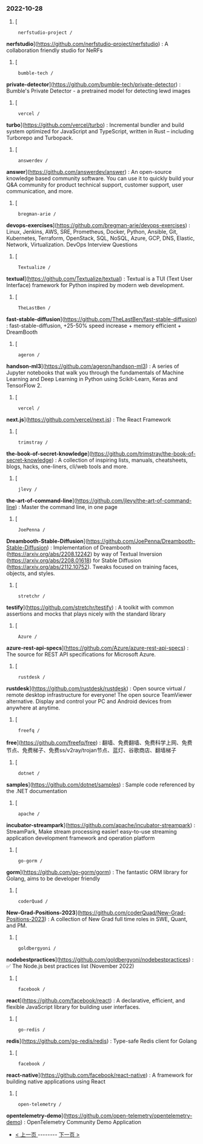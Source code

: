 ### 2022-10-28 
1. [
    

        nerfstudio-project /
**nerfstudio**](https://github.com/nerfstudio-project/nerfstudio) : A collaboration friendly studio for NeRFs
1. [
    

        bumble-tech /
**private-detector**](https://github.com/bumble-tech/private-detector) : Bumble's Private Detector - a pretrained model for detecting lewd images
1. [
    

        vercel /
**turbo**](https://github.com/vercel/turbo) : Incremental bundler and build system optimized for JavaScript and TypeScript, written in Rust – including Turborepo and Turbopack.
1. [
    

        answerdev /
**answer**](https://github.com/answerdev/answer) : An open-source knowledge based community software. You can use it to quickly build your Q&A community for product technical support, customer support, user communication, and more.
1. [
    

        bregman-arie /
**devops-exercises**](https://github.com/bregman-arie/devops-exercises) : Linux, Jenkins, AWS, SRE, Prometheus, Docker, Python, Ansible, Git, Kubernetes, Terraform, OpenStack, SQL, NoSQL, Azure, GCP, DNS, Elastic, Network, Virtualization. DevOps Interview Questions
1. [
    

        Textualize /
**textual**](https://github.com/Textualize/textual) : Textual is a TUI (Text User Interface) framework for Python inspired by modern web development.
1. [
    

        TheLastBen /
**fast-stable-diffusion**](https://github.com/TheLastBen/fast-stable-diffusion) : fast-stable-diffusion, +25-50% speed increase + memory efficient + DreamBooth
1. [
    

        ageron /
**handson-ml3**](https://github.com/ageron/handson-ml3) : A series of Jupyter notebooks that walk you through the fundamentals of Machine Learning and Deep Learning in Python using Scikit-Learn, Keras and TensorFlow 2.
1. [
    

        vercel /
**next.js**](https://github.com/vercel/next.js) : The React Framework
1. [
    

        trimstray /
**the-book-of-secret-knowledge**](https://github.com/trimstray/the-book-of-secret-knowledge) : A collection of inspiring lists, manuals, cheatsheets, blogs, hacks, one-liners, cli/web tools and more.
1. [
    

        jlevy /
**the-art-of-command-line**](https://github.com/jlevy/the-art-of-command-line) : Master the command line, in one page
1. [
    

        JoePenna /
**Dreambooth-Stable-Diffusion**](https://github.com/JoePenna/Dreambooth-Stable-Diffusion) : Implementation of Dreambooth (https://arxiv.org/abs/2208.12242) by way of Textual Inversion (https://arxiv.org/abs/2208.01618) for Stable Diffusion (https://arxiv.org/abs/2112.10752). Tweaks focused on training faces, objects, and styles.
1. [
    

        stretchr /
**testify**](https://github.com/stretchr/testify) : A toolkit with common assertions and mocks that plays nicely with the standard library
1. [
    

        Azure /
**azure-rest-api-specs**](https://github.com/Azure/azure-rest-api-specs) : The source for REST API specifications for Microsoft Azure.
1. [
    

        rustdesk /
**rustdesk**](https://github.com/rustdesk/rustdesk) : Open source virtual / remote desktop infrastructure for everyone! The open source TeamViewer alternative. Display and control your PC and Android devices from anywhere at anytime.
1. [
    

        freefq /
**free**](https://github.com/freefq/free) : 翻墙、免费翻墙、免费科学上网、免费节点、免费梯子、免费ss/v2ray/trojan节点、蓝灯、谷歌商店、翻墙梯子
1. [
    

        dotnet /
**samples**](https://github.com/dotnet/samples) : Sample code referenced by the .NET documentation
1. [
    

        apache /
**incubator-streampark**](https://github.com/apache/incubator-streampark) : StreamPark, Make stream processing easier! easy-to-use streaming application development framework and operation platform
1. [
    

        go-gorm /
**gorm**](https://github.com/go-gorm/gorm) : The fantastic ORM library for Golang, aims to be developer friendly
1. [
    

        coderQuad /
**New-Grad-Positions-2023**](https://github.com/coderQuad/New-Grad-Positions-2023) : A collection of New Grad full time roles in SWE, Quant, and PM.
1. [
    

        goldbergyoni /
**nodebestpractices**](https://github.com/goldbergyoni/nodebestpractices) : ✅ The Node.js best practices list (November 2022)
1. [
    

        facebook /
**react**](https://github.com/facebook/react) : A declarative, efficient, and flexible JavaScript library for building user interfaces.
1. [
    

        go-redis /
**redis**](https://github.com/go-redis/redis) : Type-safe Redis client for Golang
1. [
    

        facebook /
**react-native**](https://github.com/facebook/react-native) : A framework for building native applications using React
1. [
    

        open-telemetry /
**opentelemetry-demo**](https://github.com/open-telemetry/opentelemetry-demo) : OpenTelemetry Community Demo Application 

- [ < 上一页 ](https://github.com/able8/github-trending-daily-record/blob/master/2022-10-27.md) -------- [ 下一页 > ](https://github.com/able8/github-trending-daily-record/blob/master/2022-10-29.md)